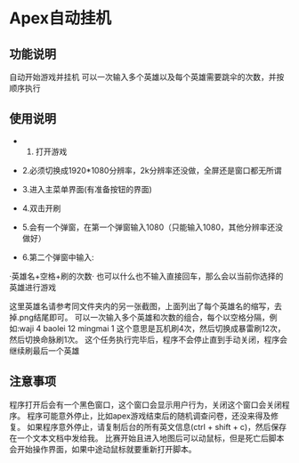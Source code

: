 # Apex自动挂机

## 功能说明
自动开始游戏并挂机
可以一次输入多个英雄以及每个英雄需要跳伞的次数，并按顺序执行

## 使用说明

 - 1. 打开游戏

 - 2.必须切换成1920*1080分辨率，2k分辨率还没做，全屏还是窗口都无所谓

 - 3.进入主菜单界面(有准备按钮的界面)

 - 4.双击开刷

 - 5.会有一个弹窗，在第一个弹窗输入1080（只能输入1080，其他分辨率还没做好）

 - 6.第二个弹窗中输入:

·英雄名+空格+刷的次数·
也可以什么也不输入直接回车，那么会以当前你选择的英雄进行游戏

这里英雄名请参考同文件夹内的另一张截图，上面列出了每个英雄名的缩写，去掉.png结尾即可。
可以一次输入多个英雄和次数的组合，每个以空格分隔，例如:waji 4 baolei 12 mingmai 1
这个意思是瓦机刷4次，然后切换成暴雷刷12次，然后切换命脉刷1次。
这个任务执行完毕后，程序不会停止直到手动关闭，程序会继续刷最后一个英雄


## 注意事项
程序打开后会有一个黑色窗口，这个窗口会显示用户行为，关闭这个窗口会关闭程序。
程序可能意外停止，比如apex游戏结束后的随机调查问卷，还没来得及修复。
如果程序意外停止，请复制后台的所有英文信息(ctrl + shift + c)，然后保存在一个文本文档中发给我。
比赛开始且进入地图后可以动鼠标，但是死亡后脚本会开始操作界面，如果中途动鼠标就要重新打开脚本。
